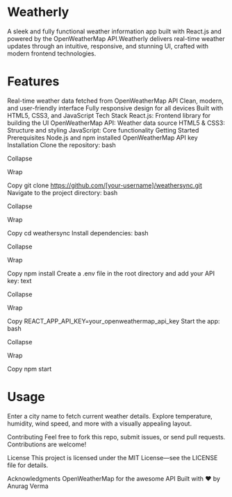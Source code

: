 # Weatherly

A sleek and fully functional weather information app built with React.js and powered by the OpenWeatherMap API.Weatherly delivers real-time weather updates through an intuitive, responsive, and stunning UI, crafted with modern frontend technologies.

# Features

Real-time weather data fetched from OpenWeatherMap API
Clean, modern, and user-friendly interface
Fully responsive design for all devices
Built with HTML5, CSS3, and JavaScript
Tech Stack
React.js: Frontend library for building the UI
OpenWeatherMap API: Weather data source
HTML5 & CSS3: Structure and styling
JavaScript: Core functionality
Getting Started
Prerequisites
Node.js and npm installed
OpenWeatherMap API key
Installation
Clone the repository:
bash

Collapse

Wrap

Copy
git clone https://github.com/[your-username]/weathersync.git
Navigate to the project directory:
bash

Collapse

Wrap

Copy
cd weathersync
Install dependencies:
bash

Collapse

Wrap

Copy
npm install
Create a .env file in the root directory and add your API key:
text

Collapse

Wrap

Copy
REACT_APP_API_KEY=your_openweathermap_api_key
Start the app:
bash

Collapse

Wrap

Copy
npm start

# Usage

Enter a city name to fetch current weather details.
Explore temperature, humidity, wind speed, and more with a visually appealing layout.

Contributing
Feel free to fork this repo, submit issues, or send pull requests. Contributions are welcome!

License
This project is licensed under the MIT License—see the LICENSE file for details.

Acknowledgments
OpenWeatherMap for the awesome API
Built with ❤️ by Anurag Verma
